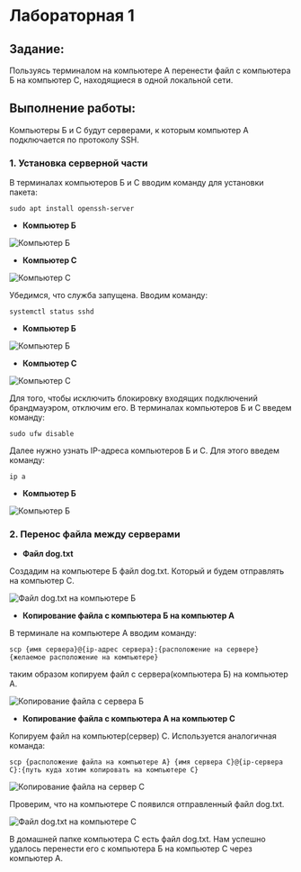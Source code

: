 # Лабораторная 1
## Задание:
Пользуясь терминалом на компьютере А перенести файл с компьютера Б на компьютер С, находящиеся в одной локальной сети. 
## Выполнение работы:
Компьютеры Б и С будут серверами, к которым компьютер А подключается по протоколу SSH.
### 1. Установка серверной части
В терминалах компьютеров Б и С вводим команду для установки пакета:
```
sudo apt install openssh-server
```
- **Компьютер Б**

![Компьютер Б](https://github.com/verkalacheva/vukha_devops_lab_1/assets/112976826/aa78acf3-120b-4966-93f8-a165a41e13f7)

- **Компьютер С**

![Компьютер С](https://github.com/verkalacheva/vukha_devops_lab_1/assets/112976826/90d40c36-71c4-421a-917e-13abfafadba0)

Убедимся, что служба запущена. Вводим команду:
```
systemctl status sshd
```
- **Компьютер Б**

![Компьютер Б](https://github.com/verkalacheva/vukha_devops_lab_1/assets/112976826/ce1d3713-cf4c-40d7-ac8a-37edfa32223c)

- **Компьютер С**

![Компьютер С](https://github.com/verkalacheva/vukha_devops_lab_1/assets/112976826/bd7c207d-dfc5-4298-94e9-5e7c4d22c9bd)

Для того, чтобы исключить блокировку входящих подключений брандмауэром, отключим его. В терминалах компьютеров Б и С введем команду:
```
sudo ufw disable
```
Далее нужно узнать IP-адреса компьютеров Б и С. Для этого введем команду:
```
ip a
```
- **Компьютер Б**

![Компьютер Б](https://github.com/verkalacheva/vukha_devops_lab_1/assets/112976826/50d44d61-f29b-4159-aa00-00fe3e689dcb)

### 2. Перенос файла между серверами
- **Файл dog.txt**

Создадим на компьютере Б файл dog.txt. Который и будем отправлять на компьютер С.

![Файл dog.txt на компьютере Б](https://github.com/verkalacheva/vukha_devops_lab_1/assets/113009175/ef7251a9-29d6-493d-848b-ee0ae4bf7847)

- **Копирование файла с компьютера Б на компьютер А**

В терминале на компьютере А вводим команду:
```
scp {имя сервера}@{ip-адрес сервера}:{расположение на сервере} {желаемое расположение на компьютере}
```
таким образом копируем файл с сервера(компьютера Б) на компьютер А.

![Копирование файла с сервера Б](https://github.com/verkalacheva/vukha_devops_lab_1/assets/113009175/bab64690-03da-425b-9bc4-45a5c6c47b91)

- **Копирование файла с компьютера А на компьютер С**

Копируем файл на компьютер(сервер) С. Используется аналогичная команда:
```
scp {расположение файла на компьютере А} {имя сервера С}@{ip-сервера С}:{путь куда хотим копировать на компьютере С}
```

![Копирование файла на сервер С](https://github.com/verkalacheva/vukha_devops_lab_1/assets/113009175/f566beb8-8058-47e7-8007-76ad6716ab8b)

Проверим, что на компьютере С появился отправленный файл dog.txt.

![Файл dog.txt на компьютере С](https://github.com/verkalacheva/vukha_devops_lab_1/assets/113009175/280b2b2d-4328-4cef-bd22-0f84dc594e71)


В домашней папке компьютера С есть файл dog.txt. Нам успешно удалось перенести его с компьютера Б на компьютер С через компьютер А.
